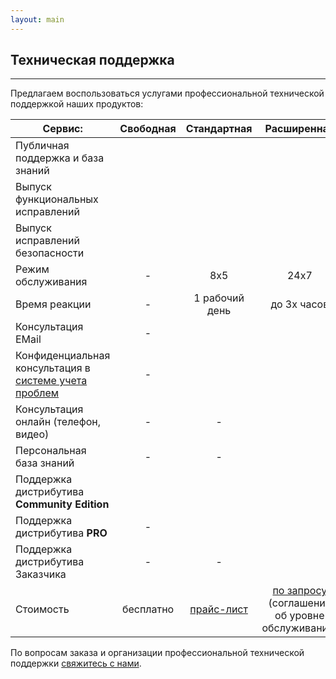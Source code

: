 ```yaml
---
layout: main
---
```

<section id="support" class="page-section">
    <div class="container px-4 px-lg-5 py-5">
        <div class="row justify-content-center">
            <div class="col">
                <h1>Техническая поддержка</h1>
                <hr class="divider" />
            </div>
        </div>
        <div class="row">
            <div class="col">
                <p>Предлагаем воспользоваться услугами профессиональной технической поддержкой наших продуктов:</p>
                <table class="table">
                    <thead>
                        <tr>
                            <th scope="col" style="width: 100%">Сервис: </th>
                            <th scope="col" style="text-align: center;">Свободная</th>
                            <th scope="col" style="text-align: center;">Стандартная</th>
                            <th scope="col" style="text-align: center;">Расширенная</th>
                        </tr>
                    </thead>
                    <tbody>
                        <tr>
                            <td scope="row">Публичная поддержка и база знаний</td>
                            <td scope="row" style="text-align: center;"><span class="checkmark-icon"></span></td>
                            <td scope="row" style="text-align: center;"><span class="checkmark-icon"></span></td>
                            <td scope="row" style="text-align: center;"><span class="checkmark-icon"></span></td>
                        </tr>
                        <tr>
                            <td scope="row">Выпуск функциональных исправлений</td>
                            <td scope="row" style="text-align: center;"><span class="checkmark-icon"></span></td>
                            <td scope="row" style="text-align: center;"><span class="checkmark-icon"></span></td>
                            <td scope="row" style="text-align: center;"><span class="checkmark-icon"></span></td>
                        </tr>
                        <tr>
                            <td scope="row">Выпуск исправлений безопасности</td>
                            <td scope="row" style="text-align: center;"><span class="checkmark-icon"></span></td>
                            <td scope="row" style="text-align: center;"><span class="checkmark-icon"></span></td>
                            <td scope="row" style="text-align: center;"><span class="checkmark-icon"></span></td>
                        </tr>
                        <tr>
                            <td scope="row">Режим обслуживания</td>
                            <td scope="row" style="text-align: center;"><span class="checkmark-icon-x">-</span></td>
                            <td scope="row" style="text-align: center;">8х5</td>
                            <td scope="row" style="text-align: center;">24х7</td>
                        </tr>
                        <tr>
                            <td scope="row">Время реакции</td>
                            <td scope="row" style="text-align: center;"><span class="checkmark-icon-x">-</span></td>
                            <td scope="row" style="text-align: center;">1 рабочий день</td>
                            <td scope="row" style="text-align: center;">до 3х часов</td>
                        </tr>
                        <tr>
                            <td scope="row">Консультация EMail</td>
                            <td scope="row" style="text-align: center;"><span class="checkmark-icon-x">-</span></td>
                            <td scope="row" style="text-align: center;"><span class="checkmark-icon"></span></td>
                            <td scope="row" style="text-align: center;"><span class="checkmark-icon"></span></td>
                        </tr>
                        <tr>
                            <td scope="row">Конфиденциальная консультация в <a href="https://support.3a-systems.ru/">системе учета проблем</a></td>
                            <td scope="row" style="text-align: center;"><span class="checkmark-icon-x">-</span></td>
                            <td scope="row" style="text-align: center;"><span class="checkmark-icon"></span></td>
                            <td scope="row" style="text-align: center;"><span class="checkmark-icon"></span></td>
                        </tr>
                        <tr>
                            <td scope="row">Консультация онлайн (телефон, видео)</td>
                            <td scope="row" style="text-align: center;"><span class="checkmark-icon-x">-</span></td>
                            <td scope="row" style="text-align: center;"><span class="checkmark-icon-x">-</span></td>
                            <td scope="row" style="text-align: center;"><span class="checkmark-icon"></span></td>
                        </tr>
                        <tr>
                            <td scope="row">Персональная база знаний</td>
                            <td scope="row" style="text-align: center;"><span class="checkmark-icon-x">-</span></td>
                            <td scope="row" style="text-align: center;"><span class="checkmark-icon-x">-</span></td>
                            <td scope="row" style="text-align: center;"><span class="checkmark-icon"></span></td>
                        </tr>
                        <tr>
                            <td scope="row">Поддержка дистрибутива <b>Community Edition</b></td>
                            <td scope="row" style="text-align: center;"><span class="checkmark-icon"></span></td>
                            <td scope="row" style="text-align: center;"><span class="checkmark-icon"></span></td>
                            <td scope="row" style="text-align: center;"><span class="checkmark-icon"></span></td>
                        </tr>
                        <tr>
                            <td scope="row">Поддержка дистрибутива <b><span class="pro-icon"></span>PRO</b></td>
                            <td scope="row" style="text-align: center;"><span class="checkmark-icon-x">-</span></td>
                            <td scope="row" style="text-align: center;"><span class="checkmark-icon"></span></td>
                            <td scope="row" style="text-align: center;"><span class="checkmark-icon"></span></td>
                        </tr>
                        <tr>
                            <td scope="row">Поддержка дистрибутива Заказчика</td>
                            <td scope="row" style="text-align: center;"><span class="checkmark-icon-x">-</span></td>
                            <td scope="row" style="text-align: center;"><span class="checkmark-icon-x">-</span></td>
                            <td scope="row" style="text-align: center;"><span class="checkmark-icon"></span></td>
                        </tr>
                        <tr>
                            <td scope="row">Стоимость</td>
                            <td scope="row" style="text-align: center;">бесплатно</td>
                            <td scope="row" style="text-align: center;"><a href="/price#support">прайс-лист</a></td>
                            <td scope="row" style="text-align: center;"><a href="/contacts">по запросу</a> (соглашение об уровне обслуживания)</td>
                        </tr>
                    </tbody>
                </table>
            </div>
        </div>
        <p>По вопросам заказа и организации профессиональной технической поддержки <a href="/contacts">свяжитесь с нами</a>.</p>
    </div>
</section>